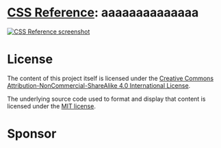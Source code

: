 # [CSS Reference](https://cssreference.io): aaaaaaaaaaaaaa

[![CSS Reference screenshot](https://raw.github.com/jgthms/css-reference/master/images/css-reference-share.png)](https://cssreference.io)

# License

The content of this project itself is licensed under the [Creative Commons Attribution-NonCommercial-ShareAlike 4.0 International License](https://creativecommons.org/licenses/by-nc-sa/4.0/).

The underlying source code used to format and display that content is licensed under the [MIT license](https://opensource.org/licenses/mit-license.php).

# Sponsor


